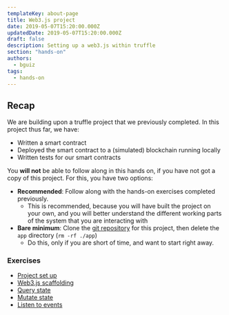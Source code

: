 ```yaml
---
templateKey: about-page
title: Web3.js project
date: 2019-05-07T15:20:00.000Z
updatedDate: 2019-05-07T15:20:00.000Z
draft: false
description: Setting up a web3.js within truffle
section: "hands-on"
authors:
  - bguiz
tags:
  - hands-on
---
```


## Recap

We are building upon a truffle project that we previously completed.
In this project thus far, we have:

- Written a smart contract
- Deployed the smart contract to a (simulated) blockchain running locally
- Written tests for our smart contracts

You **will not** be able to follow along in this hands on,
if you have not got a copy of this project.
For this, you have two options:

- **Recommended**: Follow along with the hands-on exercises completed
  previously.
  - This is recommended, because you will have built the project on your own,
    and you will better understand the different working parts of the system
    that you are interacting with
- **Bare minimum**: Clone the
  [git repository](https://github.com/dapps-dev-club/dadc-cars)
  for this project, then delete the `app` directory (`rm -rf ./app`)
  - Do this, only if you are short of time, and want to start right away.

### Exercises

- [Project set up](/hands-on/web3/project-setup/)
- [Web3.js scaffolding](/hands-on/web3/scaffold/)
- [Query state](/hands-on/web3/query-state/)
- [Mutate state](/hands-on/web3/mutate-state/)
- [Listen to events](/hands-on/web3/listen-events/)
